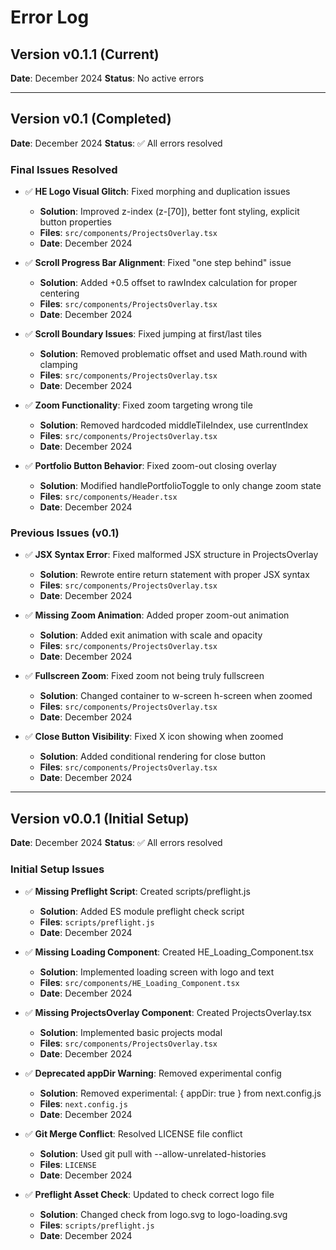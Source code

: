 # Error Log

## Version v0.1.1 (Current)
**Date**: December 2024
**Status**: No active errors

---

## Version v0.1 (Completed)
**Date**: December 2024
**Status**: ✅ All errors resolved

### Final Issues Resolved
- ✅ **HE Logo Visual Glitch**: Fixed morphing and duplication issues
  - **Solution**: Improved z-index (z-[70]), better font styling, explicit button properties
  - **Files**: `src/components/ProjectsOverlay.tsx`
  - **Date**: December 2024

- ✅ **Scroll Progress Bar Alignment**: Fixed "one step behind" issue
  - **Solution**: Added +0.5 offset to rawIndex calculation for proper centering
  - **Files**: `src/components/ProjectsOverlay.tsx`
  - **Date**: December 2024

- ✅ **Scroll Boundary Issues**: Fixed jumping at first/last tiles
  - **Solution**: Removed problematic offset and used Math.round with clamping
  - **Files**: `src/components/ProjectsOverlay.tsx`
  - **Date**: December 2024

- ✅ **Zoom Functionality**: Fixed zoom targeting wrong tile
  - **Solution**: Removed hardcoded middleTileIndex, use currentIndex
  - **Files**: `src/components/ProjectsOverlay.tsx`
  - **Date**: December 2024

- ✅ **Portfolio Button Behavior**: Fixed zoom-out closing overlay
  - **Solution**: Modified handlePortfolioToggle to only change zoom state
  - **Files**: `src/components/Header.tsx`
  - **Date**: December 2024

### Previous Issues (v0.1)
- ✅ **JSX Syntax Error**: Fixed malformed JSX structure in ProjectsOverlay
  - **Solution**: Rewrote entire return statement with proper JSX syntax
  - **Files**: `src/components/ProjectsOverlay.tsx`
  - **Date**: December 2024

- ✅ **Missing Zoom Animation**: Added proper zoom-out animation
  - **Solution**: Added exit animation with scale and opacity
  - **Files**: `src/components/ProjectsOverlay.tsx`
  - **Date**: December 2024

- ✅ **Fullscreen Zoom**: Fixed zoom not being truly fullscreen
  - **Solution**: Changed container to w-screen h-screen when zoomed
  - **Files**: `src/components/ProjectsOverlay.tsx`
  - **Date**: December 2024

- ✅ **Close Button Visibility**: Fixed X icon showing when zoomed
  - **Solution**: Added conditional rendering for close button
  - **Files**: `src/components/ProjectsOverlay.tsx`
  - **Date**: December 2024

---

## Version v0.0.1 (Initial Setup)
**Date**: December 2024
**Status**: ✅ All errors resolved

### Initial Setup Issues
- ✅ **Missing Preflight Script**: Created scripts/preflight.js
  - **Solution**: Added ES module preflight check script
  - **Files**: `scripts/preflight.js`
  - **Date**: December 2024

- ✅ **Missing Loading Component**: Created HE_Loading_Component.tsx
  - **Solution**: Implemented loading screen with logo and text
  - **Files**: `src/components/HE_Loading_Component.tsx`
  - **Date**: December 2024

- ✅ **Missing ProjectsOverlay Component**: Created ProjectsOverlay.tsx
  - **Solution**: Implemented basic projects modal
  - **Files**: `src/components/ProjectsOverlay.tsx`
  - **Date**: December 2024

- ✅ **Deprecated appDir Warning**: Removed experimental config
  - **Solution**: Removed experimental: { appDir: true } from next.config.js
  - **Files**: `next.config.js`
  - **Date**: December 2024

- ✅ **Git Merge Conflict**: Resolved LICENSE file conflict
  - **Solution**: Used git pull with --allow-unrelated-histories
  - **Files**: `LICENSE`
  - **Date**: December 2024

- ✅ **Preflight Asset Check**: Updated to check correct logo file
  - **Solution**: Changed check from logo.svg to logo-loading.svg
  - **Files**: `scripts/preflight.js`
  - **Date**: December 2024
